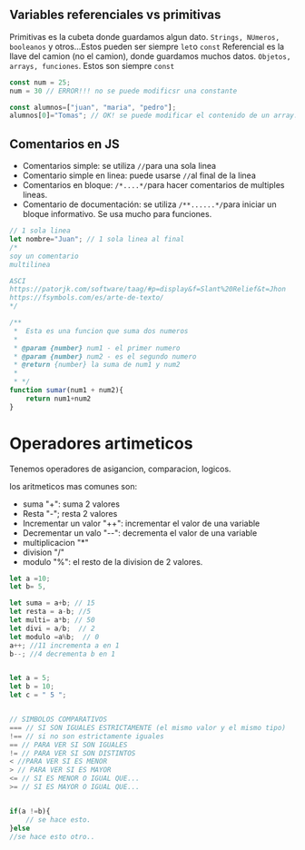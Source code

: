 
## Variables referenciales vs primitivas

Primitivas es la cubeta donde guardamos algun dato. `Strings, NUmeros, booleanos` y otros...Estos pueden ser siempre `let`o `const` 
Referencial es la llave del camion (no el camion), donde guardamos muchos datos. `Objetos, arrays, funciones`. Estos son siempre `const`

```js
const num = 25;
num = 30 // ERROR!!! no se puede modificsr una constante

const alumnos=["juan", "maria", "pedro"];
alumnos[0]="Tomas"; // OK! se puede modificar el contenido de un array.

```

## Comentarios en JS

- Comentarios simple: se utiliza `//`para una sola linea
- Comentario simple en linea: puede usarse `//`al final de la linea
- Comentarios en bloque: `/*....*/`para hacer comentarios de multiples lineas.
- Comentario de documentación: se utiliza `/**......*/`para iniciar un bloque informativo. Se usa mucho para funciones.

```js
// 1 sola linea
let nombre="Juan"; // 1 sola linea al final
/*
soy un comentario
multilinea

ASCI
https://patorjk.com/software/taag/#p=display&f=Slant%20Relief&t=Jhon
https://fsymbols.com/es/arte-de-texto/
*/

/**
 *  Esta es una funcion que suma dos numeros
 *
 * @param {number} num1 - el primer numero
 * @param {number} num2 - es el segundo numero
 * @return {number} la suma de num1 y num2
 * 
 * */
function sumar(num1 + num2){
    return num1+num2
}
```

# Operadores artimeticos

Tenemos operadores de asigancion, comparacion, logicos.

los aritmeticos mas comunes son:

- suma "+": suma 2 valores
- Resta "-"; resta 2 valores
- Incrementar un valor "++": incrementar el valor de una variable
- Decrementar un valo "--": decrementa el valor de una variable
- multiplicacion "*"
- division "/"
- modulo "%": el resto de la division de 2 valores.

```js
let a =10;
let b= 5,

let suma = a+b; // 15
let resta = a-b; //5
let multi= a*b; // 50
let divi = a/b;  // 2
let modulo =a%b;  // 0
a++; //11 incrementa a en 1
b--; //4 decrementa b en 1


let a = 5;
let b = 10;
let c = " 5 ";


// SIMBOLOS COMPARATIVOS
=== // SI SON IGUALES ESTRICTAMENTE (el mismo valor y el mismo tipo)
!== // si no son estrictamente iguales
== // PARA VER SI SON IGUALES
!= // PARA VER SI SON DISTINTOS
< //PARA VER SI ES MENOR
> // PARA VER SI ES MAYOR
<= // SI ES MENOR O IGUAL QUE...
>= // SI ES MAYOR O IGUAL QUE...


if(a !=b){
    // se hace esto.
}else 
//se hace esto otro..


```

